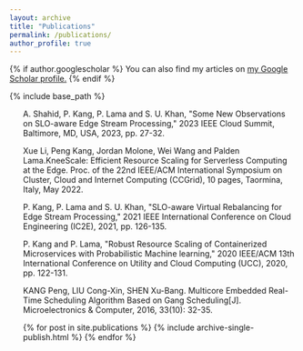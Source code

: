 ```yaml
---
layout: archive
title: "Publications"
permalink: /publications/
author_profile: true
---
```


{% if author.googlescholar %}
  You can also find my articles on <u><a href="{{author.googlescholar}}">my Google Scholar profile</a>.</u>
{% endif %}

{% include base_path %}

<ul>

A. Shahid, P. Kang, P. Lama and S. U. Khan, "Some New Observations on SLO-aware Edge Stream Processing," 2023 IEEE Cloud Summit, Baltimore, MD, USA, 2023, pp. 27-32.

Xue Li, Peng Kang, Jordan Molone, Wei Wang and Palden Lama.KneeScale: Efficient Resource Scaling for Serverless Computing at the Edge. Proc. of the 22nd IEEE/ACM International Symposium on Cluster, Cloud and Internet Computing (CCGrid), 10 pages, Taormina, Italy, May 2022.

P. Kang, P. Lama and S. U. Khan, "SLO-aware Virtual Rebalancing for Edge Stream Processing," 2021 IEEE International Conference on Cloud Engineering (IC2E), 2021, pp. 126-135.

P. Kang and P. Lama, "Robust Resource Scaling of Containerized Microservices with Probabilistic Machine learning," 2020 IEEE/ACM 13th International Conference on Utility and Cloud Computing (UCC), 2020, pp. 122-131.

KANG Peng, LIU Cong-Xin, SHEN Xu-Bang. Multicore Embedded Real-Time Scheduling Algorithm Based on Gang Scheduling[J]. Microelectronics & Computer, 2016, 33(10): 32-35.

  {% for post in site.publications %}
    {% include archive-single-publish.html %}
  {% endfor %}
</ul>


